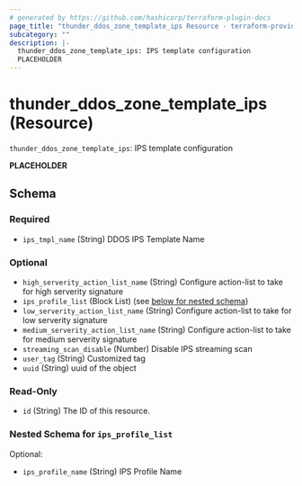 ```yaml
---
# generated by https://github.com/hashicorp/terraform-plugin-docs
page_title: "thunder_ddos_zone_template_ips Resource - terraform-provider-thunder"
subcategory: ""
description: |-
  thunder_ddos_zone_template_ips: IPS template configuration
  PLACEHOLDER
---
```


# thunder_ddos_zone_template_ips (Resource)

`thunder_ddos_zone_template_ips`: IPS template configuration

__PLACEHOLDER__



<!-- schema generated by tfplugindocs -->
## Schema

### Required

- `ips_tmpl_name` (String) DDOS IPS Template Name

### Optional

- `high_serverity_action_list_name` (String) Configure action-list to take for high serverity signature
- `ips_profile_list` (Block List) (see [below for nested schema](#nestedblock--ips_profile_list))
- `low_serverity_action_list_name` (String) Configure action-list to take for low serverity signature
- `medium_serverity_action_list_name` (String) Configure action-list to take for medium serverity signature
- `streaming_scan_disable` (Number) Disable IPS streaming scan
- `user_tag` (String) Customized tag
- `uuid` (String) uuid of the object

### Read-Only

- `id` (String) The ID of this resource.

<a id="nestedblock--ips_profile_list"></a>
### Nested Schema for `ips_profile_list`

Optional:

- `ips_profile_name` (String) IPS Profile Name


